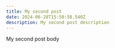 ```yaml
---
title: My second post
date: 2024-06-28T15:50:58.540Z
description: My second post description
---
```

My second post body